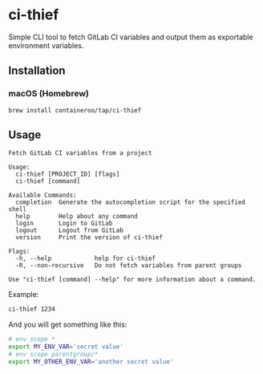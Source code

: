 # ci-thief

Simple CLI tool to fetch GitLab CI variables and output them as exportable
environment variables.

## Installation

### macOS (Homebrew)

```shell
brew install containeroo/tap/ci-thief
```

## Usage

```text
Fetch GitLab CI variables from a project

Usage:
  ci-thief [PROJECT_ID] [flags]
  ci-thief [command]

Available Commands:
  completion  Generate the autocompletion script for the specified shell
  help        Help about any command
  login       Login to GitLab
  logout      Logout from GitLab
  version     Print the version of ci-thief

Flags:
  -h, --help            help for ci-thief
  -R, --non-recursive   Do not fetch variables from parent groups

Use "ci-thief [command] --help" for more information about a command.
```

Example:

```bash
ci-thief 1234
```

And you will get something like this:

```bash
# env scope *
export MY_ENV_VAR='secret value'
# env scope parentgroup/*
export MY_OTHER_ENV_VAR='another secret value'
```
